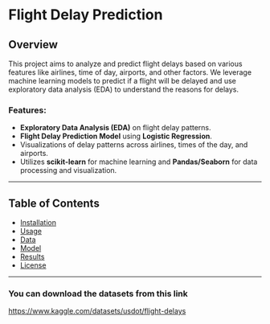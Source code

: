 # Flight Delay Prediction

## Overview

This project aims to analyze and predict flight delays based on various features like airlines, time of day, airports, and other factors. We leverage machine learning models to predict if a flight will be delayed and use exploratory data analysis (EDA) to understand the reasons for delays.

### Features:
- **Exploratory Data Analysis (EDA)** on flight delay patterns.
- **Flight Delay Prediction Model** using **Logistic Regression**.
- Visualizations of delay patterns across airlines, times of the day, and airports.
- Utilizes **scikit-learn** for machine learning and **Pandas/Seaborn** for data processing and visualization.

---

## Table of Contents

- [Installation](#installation)
- [Usage](#usage)
- [Data](#data)
- [Model](#model)
- [Results](#results)
- [License](#license)

---
### You can download the datasets from this link
https://www.kaggle.com/datasets/usdot/flight-delays
